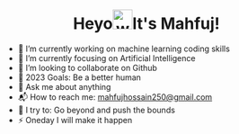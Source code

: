 <h1 align="center">Heyo<img alt="wave" src="https://emojis.slackmojis.com/emojis/images/1588177020/8809/wave_hello.gif?1588177020" width="35">It's Mahfuj!  </h1>

- 🔭 I’m currently working on machine learning coding skills 
- 🌱 I’m currently focusing on Artificial Intelligence
- 👯 I’m looking to collaborate on Github
- 🥅 2023 Goals: Be a better human 
- 💬 Ask me about anything
- 📬 How to reach me: mahfujhossain250@gmail.com 
- 🧗 I try to: Go beyond and push the bounds
- ⚡ Oneday I will make it happen 
</br>
